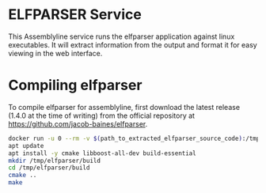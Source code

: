 # ELFPARSER Service
This Assemblyline service runs the elfparser application against linux executables. It will extract information from the output and format it for easy viewing in the web interface.

# Compiling elfparser
To compile elfparser for assemblyline, first download the latest release (1.4.0 at the time of writing) from the official repository at https://github.com/jacob-baines/elfparser.
```bash
docker run -u 0 --rm -v $(path_to_extracted_elfparser_source_code):/tmp/elfparser -it cccs/assemblyline-v4-service-base /bin/bash
apt update
apt install -y cmake libboost-all-dev build-essential
mkdir /tmp/elfparser/build
cd /tmp/elfparser/build
cmake ..
make
```
